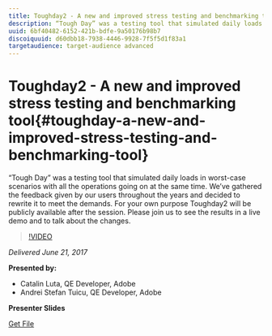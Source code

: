 ```yaml
---
title: Toughday2 - A new and improved stress testing and benchmarking tool
description: “Tough Day” was a testing tool that simulated daily loads in worst-case scenarios with all the operations going on at the same time. We’ve gathered the feedback given by our users throughout the years and decided to rewrite it to meet the demands. For your own purpose Toughday2 will be publicly available after the session. Please join us to see the results in a live demo and to talk about the changes.
uuid: 6bf40482-6152-421b-bdfe-9a50176b98b7
discoiquuid: d60dbb18-7938-4446-9928-7f5f5d1f83a1
targetaudience: target-audience advanced
---
```


# Toughday2 - A new and improved stress testing and benchmarking tool{#toughday-a-new-and-improved-stress-testing-and-benchmarking-tool}

“Tough Day” was a testing tool that simulated daily loads in worst-case scenarios with all the operations going on at the same time. We’ve gathered the feedback given by our users throughout the years and decided to rewrite it to meet the demands. For your own purpose Toughday2 will be publicly available after the session. Please join us to see the results in a live demo and to talk about the changes.

>[!VIDEO](https://video.tv.adobe.com/v/18935/?quality=9)

*Delivered June 21, 2017*

**Presented by:**

* Catalin Luta, QE Developer, Adobe
* Andrei Stefan Tuicu, QE Developer, Adobe

**Presenter Slides**

[Get File](assets/aem-gems-toughday2.pdf)
<!--
[Get back to the Overview](https://helpx.adobe.com/experience-manager/kt/eseminars/gems/aem-index.html)
-->
